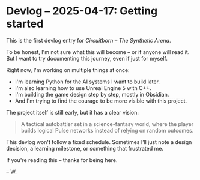 # Devlog – 2025-04-17: Getting started

This is the first devlog entry for *Circuitborn – The Synthetic Arena*.

To be honest, I'm not sure what this will become – or if anyone will read it. But I want to try documenting this journey, even if just for myself.

Right now, I'm working on multiple things at once:
- I'm learning Python for the AI systems I want to build later.
- I'm also learning how to use Unreal Engine 5 with C++.
- I'm building the game design step by step, mostly in Obsidian.
- And I'm trying to find the courage to be more visible with this project.

The project itself is still early, but it has a clear vision:
> A tactical autobattler set in a science-fantasy world, where the player builds logical Pulse networks instead of relying on random outcomes.

This devlog won't follow a fixed schedule. Sometimes I’ll just note a design decision, a learning milestone, or something that frustrated me.

If you're reading this – thanks for being here.

– W.